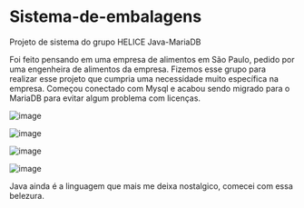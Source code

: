 # Sistema-de-embalagens
Projeto de sistema do grupo HELICE
Java-MariaDB

Foi feito pensando em uma empresa de alimentos em São Paulo, pedido por uma engenheira de alimentos da empresa.
Fizemos esse grupo para realizar esse projeto que cumpria uma necessidade muito específica na empresa.
Começou conectado com Mysql e acabou sendo migrado para o MariaDB para evitar algum problema com licenças. 


![image](https://user-images.githubusercontent.com/53325812/229612601-1acaccb2-4cdb-414d-b82b-4e36e8022d1a.png)


![image](https://user-images.githubusercontent.com/53325812/229612672-c2becaf2-181c-48e7-b045-55e6b95ea024.png)

![image](https://user-images.githubusercontent.com/53325812/229612743-875ac83c-607e-4d94-9458-07dea8668bfb.png)

![image](https://user-images.githubusercontent.com/53325812/229612791-75f05828-6334-44a8-8abe-56f881fb4c8f.png)

Java ainda é a linguagem que mais me deixa nostalgico, comecei com essa belezura. 
